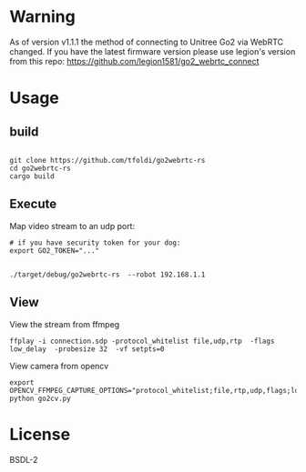 # Warning

As of version v1.1.1 the method of connecting to Unitree Go2 via WebRTC changed. If you have the latest firmware version please use legion's version from this repo: https://github.com/legion1581/go2_webrtc_connect


# Usage


## build
```

git clone https://github.com/tfoldi/go2webrtc-rs
cd go2webrtc-rs
cargo build
```

## Execute


Map video stream to an udp port:

```
# if you have security token for your dog:
export GO2_TOKEN="..."


./target/debug/go2webrtc-rs  --robot 192.168.1.1
```

## View

View the stream from ffmpeg
```
ffplay -i connection.sdp -protocol_whitelist file,udp,rtp  -flags low_delay  -probesize 32  -vf setpts=0
```

View camera from opencv

```
export OPENCV_FFMPEG_CAPTURE_OPTIONS="protocol_whitelist;file,rtp,udp,flags;low_delay,probesize;32,vf;setpts=0"
python go2cv.py

```

# License

BSDL-2
